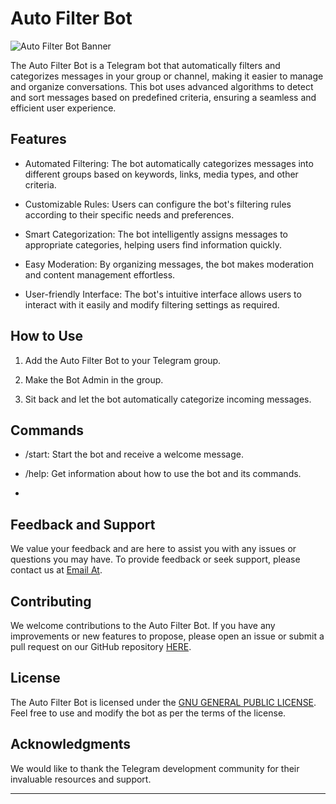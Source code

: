 # Auto Filter Bot

![Auto Filter Bot Banner](path_to_banner_image)

The Auto Filter Bot is a Telegram bot that automatically filters and categorizes messages in your group or channel, making it easier to manage and organize conversations. This bot uses advanced algorithms to detect and sort messages based on predefined criteria, ensuring a seamless and efficient user experience.

## Features

- Automated Filtering: The bot automatically categorizes messages into different groups based on keywords, links, media types, and other criteria.

- Customizable Rules: Users can configure the bot's filtering rules according to their specific needs and preferences.

- Smart Categorization: The bot intelligently assigns messages to appropriate categories, helping users find information quickly.

- Easy Moderation: By organizing messages, the bot makes moderation and content management effortless.

- User-friendly Interface: The bot's intuitive interface allows users to interact with it easily and modify filtering settings as required.

## How to Use

1. Add the Auto Filter Bot to your Telegram group.

2. Make the Bot Admin in the group.

3. Sit back and let the bot automatically categorize incoming messages.

## Commands

- /start: Start the bot and receive a welcome message.

- /help: Get information about how to use the bot and its commands.

- 

## Feedback and Support

We value your feedback and are here to assist you with any issues or questions you may have. To provide feedback or seek support, please contact us at [Email At](howareyou12000000@gmail.com).

## Contributing

We welcome contributions to the Auto Filter Bot. If you have any improvements or new features to propose, please open an issue or submit a pull request on our GitHub repository [HERE](https://github.com/MRCHEKUTHAN/Project-Auto).

## License

The Auto Filter Bot is licensed under the [GNU GENERAL PUBLIC LICENSE](https://github.com/MRCHEKUTHAN/Project-Auto/blob/main/LICENSE). Feel free to use and modify the bot as per the terms of the license.

## Acknowledgments

We would like to thank the Telegram development community for their invaluable resources and support.

---

